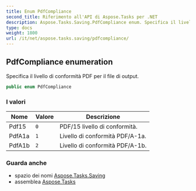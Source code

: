 ```yaml
---
title: Enum PdfCompliance
second_title: Riferimento all'API di Aspose.Tasks per .NET
description: Aspose.Tasks.Saving.PdfCompliance enum. Specifica il livello di conformità PDF per il file di output.
type: docs
weight: 1800
url: /it/net/aspose.tasks.saving/pdfcompliance/
---
```

## PdfCompliance enumeration

Specifica il livello di conformità PDF per il file di output.

```csharp
public enum PdfCompliance
```

### I valori

| Nome | Valore | Descrizione |
| --- | --- | --- |
| Pdf15 | `0` | PDF/15 livello di conformità. |
| PdfA1a | `1` | Livello di conformità PDF/A-1a. |
| PdfA1b | `2` | Livello di conformità PDF/A-1b. |

### Guarda anche

* spazio dei nomi [Aspose.Tasks.Saving](../../aspose.tasks.saving/)
* assemblea [Aspose.Tasks](../../)


